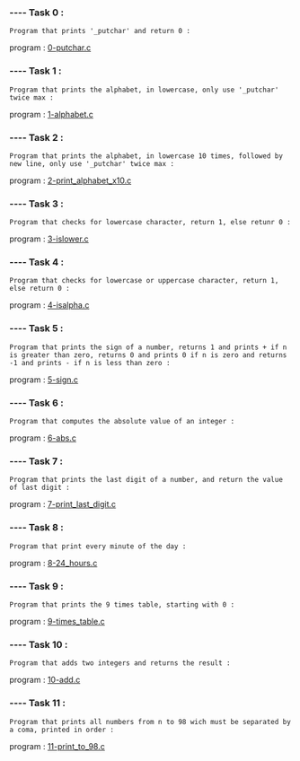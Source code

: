 ### ---- Task 0 :

    Program that prints '_putchar' and return 0 : 

program : [0-putchar.c](https://github.com/Mylliah/holbertonschool-low_level_programming/blob/main/functions_nested_loops/0-putchar.c)

### ---- Task 1 :

    Program that prints the alphabet, in lowercase, only use '_putchar' twice max :

program : [1-alphabet.c](https://github.com/Mylliah/holbertonschool-low_level_programming/blob/main/functions_nested_loops/1-alphabet.c)


### ---- Task 2 :

    Program that prints the alphabet, in lowercase 10 times, followed by new line, only use '_putchar' twice max :

program : [2-print_alphabet_x10.c](https://github.com/Mylliah/holbertonschool-low_level_programming/blob/main/functions_nested_loops/2-print_alphabet_x10.c)


### ---- Task 3 : 

    Program that checks for lowercase character, return 1, else retunr 0 : 

program : [3-islower.c](https://github.com/Mylliah/holbertonschool-low_level_programming/blob/main/functions_nested_loops/3-islower.c)


### ---- Task 4 : 

    Program that checks for lowercase or uppercase character, return 1, else return 0 :

program : [4-isalpha.c](https://github.com/Mylliah/holbertonschool-low_level_programming/blob/main/functions_nested_loops/4-isalpha.c)


### ---- Task 5 : 

    Program that prints the sign of a number, returns 1 and prints + if n is greater than zero, returns 0 and prints 0 if n is zero and returns -1 and prints - if n is less than zero :

program : [5-sign.c](https://github.com/Mylliah/holbertonschool-low_level_programming/blob/main/functions_nested_loops/5-sign.c)


### ---- Task 6 : 

    Program that computes the absolute value of an integer :

program : [6-abs.c](https://github.com/Mylliah/holbertonschool-low_level_programming/blob/main/functions_nested_loops/6-abs.c)


### ---- Task 7 : 

    Program that prints the last digit of a number, and return the value of last digit :

program : [7-print_last_digit.c](https://github.com/Mylliah/holbertonschool-low_level_programming/blob/main/functions_nested_loops/7-print_last_digit.c)


### ---- Task 8 : 

    Program that print every minute of the day :

program : [8-24_hours.c](https://github.com/Mylliah/holbertonschool-low_level_programming/blob/main/functions_nested_loops/8-24_hours.c)


### ---- Task 9 :

    Program that prints the 9 times table, starting with 0 :

program : [9-times_table.c](https://github.com/Mylliah/holbertonschool-low_level_programming/blob/main/functions_nested_loops/9-times_table.c)


### ---- Task 10 : 

    Program that adds two integers and returns the result :

program : [10-add.c](https://github.com/Mylliah/holbertonschool-low_level_programming/blob/main/functions_nested_loops/10-add.c)


### ---- Task 11 :

    Program that prints all numbers from n to 98 wich must be separated by a coma, printed in order :

program : [11-print_to_98.c](https://github.com/Mylliah/holbertonschool-low_level_programming/blob/main/functions_nested_loops/11-print_to_98.c)





